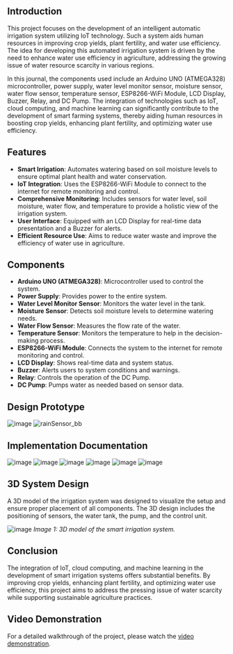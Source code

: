 ## Introduction
This project focuses on the development of an intelligent automatic irrigation system utilizing IoT technology. Such a system aids human resources in improving crop yields, plant fertility, and water use efficiency. The idea for developing this automated irrigation system is driven by the need to enhance water use efficiency in agriculture, addressing the growing issue of water resource scarcity in various regions.

In this journal, the components used include an Arduino UNO (ATMEGA328) microcontroller, power supply, water level monitor sensor, moisture sensor, water flow sensor, temperature sensor, ESP8266-WiFi Module, LCD Display, Buzzer, Relay, and DC Pump. The integration of technologies such as IoT, cloud computing, and machine learning can significantly contribute to the development of smart farming systems, thereby aiding human resources in boosting crop yields, enhancing plant fertility, and optimizing water use efficiency.

## Features
- **Smart Irrigation**: Automates watering based on soil moisture levels to ensure optimal plant health and water conservation.
- **IoT Integration**: Uses the ESP8266-WiFi Module to connect to the internet for remote monitoring and control.
- **Comprehensive Monitoring**: Includes sensors for water level, soil moisture, water flow, and temperature to provide a holistic view of the irrigation system.
- **User Interface**: Equipped with an LCD Display for real-time data presentation and a Buzzer for alerts.
- **Efficient Resource Use**: Aims to reduce water waste and improve the efficiency of water use in agriculture.

## Components
- **Arduino UNO (ATMEGA328)**: Microcontroller used to control the system.
- **Power Supply**: Provides power to the entire system.
- **Water Level Monitor Sensor**: Monitors the water level in the tank.
- **Moisture Sensor**: Detects soil moisture levels to determine watering needs.
- **Water Flow Sensor**: Measures the flow rate of the water.
- **Temperature Sensor**: Monitors the temperature to help in the decision-making process.
- **ESP8266-WiFi Module**: Connects the system to the internet for remote monitoring and control.
- **LCD Display**: Shows real-time data and system status.
- **Buzzer**: Alerts users to system conditions and warnings.
- **Relay**: Controls the operation of the DC Pump.
- **DC Pump**: Pumps water as needed based on sensor data.

## Design Prototype
![image](https://github.com/Alfanfuad/Web-Based-Water-Conservation-Monitoring-System/assets/71118100/8a9f2dee-69a0-4fa8-8512-81a02550e660)
![rainSensor_bb](https://github.com/Alfanfuad/Web-Based-Water-Conservation-Monitoring-System/assets/71118100/312620f7-a5c6-443e-b8e9-1e2aa1e3d5cd)

## Implementation Documentation
![image](https://github.com/Alfanfuad/Web-Based-Water-Conservation-Monitoring-System/assets/71118100/724754ab-d1ae-435f-b71e-097e7111c4ad)
![image](https://github.com/Alfanfuad/Web-Based-Water-Conservation-Monitoring-System/assets/71118100/35420321-3abe-4d8e-9bfd-e78685c3f7ce)
![image](https://github.com/Alfanfuad/Web-Based-Water-Conservation-Monitoring-System/assets/71118100/3b42ee0c-eecc-4d42-9600-fa7af91eb5f9)
![image](https://github.com/Alfanfuad/Web-Based-Water-Conservation-Monitoring-System/assets/71118100/44723a8a-2496-480c-af63-5af4fbe4f04d)
![image](https://github.com/Alfanfuad/Web-Based-Water-Conservation-Monitoring-System/assets/71118100/29c2b313-e884-478e-a83c-cadad802513f)
![image](https://github.com/Alfanfuad/Web-Based-Water-Conservation-Monitoring-System/assets/71118100/6fb11c3a-d544-42d2-b794-327c9cf27c48)

## 3D System Design
A 3D model of the irrigation system was designed to visualize the setup and ensure proper placement of all components. The 3D design includes the positioning of sensors, the water tank, the pump, and the control unit.

![image](https://github.com/Alfanfuad/Web-Based-Water-Conservation-Monitoring-System/assets/71118100/5c43c7b3-4c93-4573-bb52-3c46497b5cfd)
*Image 1: 3D model of the smart irrigation system.*

## Conclusion

The integration of IoT, cloud computing, and machine learning in the development of smart irrigation systems offers substantial benefits. By improving crop yields, enhancing plant fertility, and optimizing water use efficiency, this project aims to address the pressing issue of water scarcity while supporting sustainable agriculture practices.

## Video Demonstration
For a detailed walkthrough of the project, please watch the [video demonstration](https://youtu.be/nGbLtYzo0wA).
